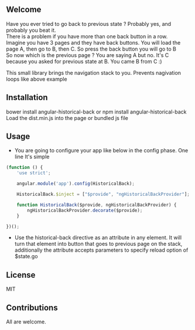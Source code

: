 ## Welcome

Have you ever tried to go back to previous state ? Probably yes, and probably you beat it.  
There is a problem if you have more than one back button in a row.  
Imagine you have 3 pages and they have back buttons. You will load the page A, then go to B, then C. So press the back button you will go to B  
So now which is the previous page ? You are saying A but no. It's C because you asked for previous state at B. You came B from C :)

This small library brings the navigation stack to you. Prevents nagivation loops like above example

## Installation
bower install angular-historical-back or npm install angular-historical-back
Load the dist.min.js into the page or bundled js file

## Usage
* You are going to configure your app like below in the config phase. One line It's simple
```javascript
(function () {
	'use strict';

    angular.module('app').config(HistoricalBack);

    HistoricalBack.$inject = ["$provide", "ngHistoricalBackProvider"];

    function HistoricalBack($provide, ngHistoricalBackProvider) {
        ngHistoricalBackProvider.decorate($provide);
    }

})();
```
* Use the historical-back directive as an attribute in any element. It will turn that element into button that goes to previous page on the stack, additionally the attribute accepts parameters to specify reload option of $state.go

## License
MIT

## Contributions
All are welcome.
